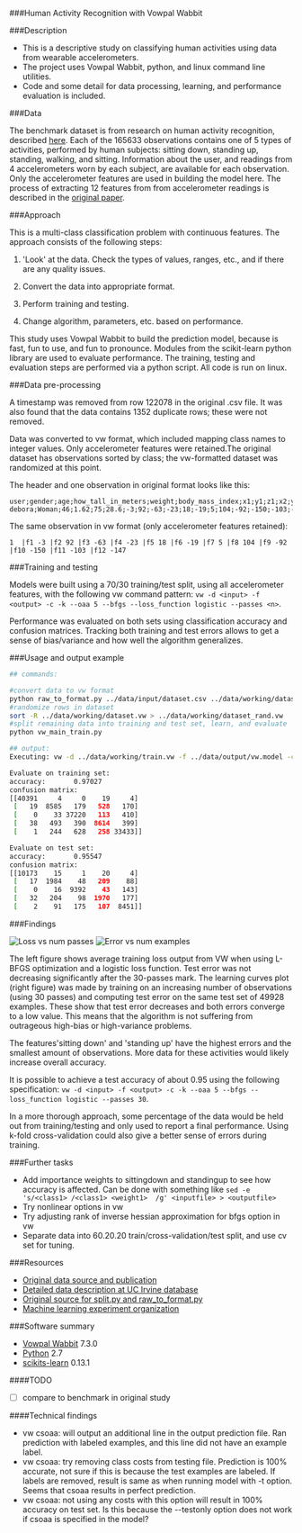 ###Human Activity Recognition with Vowpal Wabbit


###Description

* This is a descriptive study on classifying human activities using data from wearable accelerometers.
* The project uses Vowpal Wabbit, python, and linux command line utilities.
* Code and some detail for data processing, learning, and performance evaluation is included.


###Data

The benchmark dataset is from research on human activity recognition, described [here](http://groupware.les.inf.puc-rio.br/har). Each of the 165633 observations contains one of 5 types of activities, performed by human subjects: sitting down, standing up, standing, walking, and sitting. Information about the user, and readings from 4 accelerometers worn by each subject, are available for each observation. Only the accelerometer features are used in building the model here. The process of extracting 12 features from from accelerometer readings is described in the [original paper](http://groupware.les.inf.puc-rio.br/work.jsf?p1=11201).


###Approach

This is a multi-class classification problem with continuous features. The approach consists of the following steps:

1. 'Look' at the data. Check the types of values, ranges, etc., and if there are any quality issues.

2. Convert the data into appropriate format.

3. Perform training and testing.

4. Change algorithm, parameters, etc. based on performance.


This study uses Vowpal Wabbit to build the prediction model, because is fast, fun to use, and fun to pronounce. Modules from the scikit-learn python library are used to evaluate performance. The training, testing and evaluation steps are performed via a python script. All code is run on linux. 


###Data pre-processing

A timestamp was removed from row 122078 in the original .csv file. It was also found that the data contains 1352 duplicate rows; these were not removed.

Data was converted to vw format, which included mapping class names to integer values. Only accelerometer features were retained.The original dataset has observations sorted by class; the vw-formatted dataset was randomized at this point.

The header and one observation in original format looks like this:
```
user;gender;age;how_tall_in_meters;weight;body_mass_index;x1;y1;z1;x2;y2;z2;x3;y3;z3;x4;y4;z4;class
debora;Woman;46;1.62;75;28.6;-3;92;-63;-23;18;-19;5;104;-92;-150;-103;-147;sitting
```
The same observation in vw format (only accelerometer features retained):
```
1  |f1 -3 |f2 92 |f3 -63 |f4 -23 |f5 18 |f6 -19 |f7 5 |f8 104 |f9 -92 |f10 -150 |f11 -103 |f12 -147
```

###Training and testing

Models were built using a 70/30 training/test split, using all accelerometer features, with the following vw command pattern: 
`vw -d <input> -f <output> -c -k --oaa 5 --bfgs --loss_function logistic --passes <n>`.

Performance was evaluated on both sets using classification accuracy and confusion matrices. Tracking both training and test errors allows to get a sense of bias/variance and how well the algorithm generalizes.


###Usage and output example

```bash
## commands:

#convert data to vw format
python raw_to_format.py ../data/input/dataset.csv ../data/working/dataset.vw 
#randomize rows in dataset
sort -R ../data/working/dataset.vw > ../data/working/dataset_rand.vw
#split remaining data into training and test set, learn, and evaluate
python vw_main_train.py 

## output:
Executing: vw -d ../data/working/train.vw -f ../data/output/vw.model -c -k --oaa 5 --bfgs --loss_function logistic --passes 30 --quiet

Evaluate on training set:
accuracy:       0.97027
confusion matrix:
[[40391     4     0    19     4]
 [   19  8585   179   528   170]
 [    0    33 37220   113   410]
 [   38   493   390  8614   399]
 [    1   244   628   258 33433]]

Evaluate on test set:
accuracy:       0.95547
confusion matrix:
[[10173    15     1    20     4]
 [   17  1984    48   209    88]
 [    0    16  9392    43   143]
 [   32   204    98  1970   177]
 [    2    91   175   107  8451]]

```


###Findings

![Loss vs num passes](https://bitbucket.org/dbolotov/human_activity_recognition_with_vw/raw/master/images/loss_vs_num_passes.jpg "Loss vs num passes")  ![Error vs num examples](https://bitbucket.org/dbolotov/human_activity_recognition_with_vw/raw/master/images/error_vs_num_examples.jpg "Accuracy vs num examples")


The left figure shows average training loss output from VW when using L-BFGS optimization and a logistic loss function. Test error was not decreasing significantly after the 30-passes mark. The learning curves plot (right figure) was made by training on an increasing number of observations (using 30 passes) and computing test error on the same test set of 49928 examples. These show that test error decreases and both errors converge to a low value. This means that the algorithm is not suffering from outrageous high-bias or high-variance problems.

The features'sitting down' and 'standing up' have the highest errors and the smallest amount of observations. More data for these activities would likely increase overall accuracy.

It is possible to achieve a test accuracy of about 0.95 using the following specification: 
`vw -d <input> -f <output> -c -k --oaa 5 --bfgs --loss_function logistic --passes 30`. 

In a more thorough approach, some percentage of the data would be held out from training/testing and only used to report a final performance. Using k-fold cross-validation could also give a better sense of errors during training.


###Further tasks
 
- Add importance weights to sittingdown and standingup to see how accuracy is affected. Can be done with something like `sed -e 's/<class1> /<class1> <weight1>  /g' <inputfile> > <outputfile>`
- Try nonlinear options in vw
- Try adjusting rank of inverse hessian approximation for bfgs option in vw
- Separate data into 60.20.20 train/cross-validation/test split, and use cv set for tuning.


###Resources
- [Original data source and publication](http://groupware.les.inf.puc-rio.br/har)
- [Detailed data description at UC Irvine database](http://archive.ics.uci.edu/ml/datasets/Wearable+Computing%3A+Classification+of+Body+Postures+and+Movements+%28PUC-Rio%29)
- [Original source for split.py and raw_to_format.py](https://github.com/zygmuntz/phraug)
- [Machine learning experiment organization](http://arkitus.com/PRML/)

###Software summary
- [Vowpal Wabbit](https://github.com/JohnLangford/vowpal_wabbit) 7.3.0
- [Python](http://www.python.org/download/releases/2.7/) 2.7
- [scikits-learn](http://scikit-learn.org/stable/) 0.13.1



####TODO
- [ ] compare to benchmark in original study


####Technical findings
- vw csoaa: will output an additional line in the output prediction file. Ran prediction with labeled examples, and this line did not have an example label.
- vw csoaa: try removing class costs from testing file. Prediction is 100% accurate, not sure if this is because the test examples are labeled. If labels are removed, result is same as when running model with -t option. Seems that csoaa results in perfect prediction.
- vw csoaa: not using any costs with this option will result in 100% accuracy on test set. Is this because the --testonly option does not work if csoaa is specified in the model?

